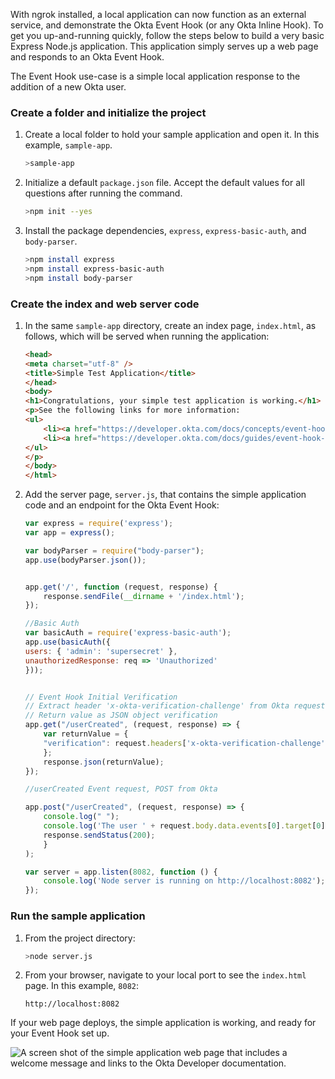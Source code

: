 
With ngrok installed, a local application can now function as an external service, and demonstrate the Okta Event Hook (or any Okta Inline Hook). To get you up-and-running quickly, follow the steps below to build a very basic Express Node.js application. This application simply serves up a web page and responds to an Okta Event Hook.

The Event Hook use-case is a simple local application response to the addition of a new Okta user.

### Create a folder and initialize the project

1. Create a local folder to hold your sample application and open it. In this example, `sample-app`.

    ```bash
    >sample-app
    ```

1. Initialize a default `package.json` file. Accept the default values for all questions after running the command.

    ```bash
    >npm init --yes
    ```

1. Install the package dependencies, `express`, `express-basic-auth`, and `body-parser`.

    ```bash
    >npm install express
    >npm install express-basic-auth
    >npm install body-parser
    ```

### Create the index and web server code

1. In the same `sample-app` directory, create an index page, `index.html`, as follows, which will be served when running the application:

    ```HTML
    <head>
    <meta charset="utf-8" />
    <title>Simple Test Application</title>
    </head>
    <body>
    <h1>Congratulations, your simple test application is working.</h1>
    <p>See the following links for more information:
    <ul>
        <li><a href="https://developer.okta.com/docs/concepts/event-hooks">Event Hook Concepts</a></li>
        <li><a href="https://developer.okta.com/docs/guides/event-hook-implementation/">Event Hook Guides</a></li>
    </ul>
    </p>
    </body>
    </html>
    ```

2. Add the server page, `server.js`, that contains the simple application code and an endpoint for the Okta Event Hook:

    ```JavaScript
    var express = require('express');
    var app = express();

    var bodyParser = require("body-parser");
    app.use(bodyParser.json());


    app.get('/', function (request, response) {
        response.sendFile(__dirname + '/index.html');
    });

    //Basic Auth
    var basicAuth = require('express-basic-auth');
    app.use(basicAuth({
    users: { 'admin': 'supersecret' },
    unauthorizedResponse: req => 'Unauthorized'
    }));


    // Event Hook Initial Verification
    // Extract header 'x-okta-verification-challenge' from Okta request
    // Return value as JSON object verification
    app.get("/userCreated", (request, response) => {
        var returnValue = {
        "verification": request.headers['x-okta-verification-challenge'],
        };
        response.json(returnValue);
    });

    //userCreated Event request, POST from Okta

    app.post("/userCreated", (request, response) => {
        console.log(" ");
        console.log('The user ' + request.body.data.events[0].target[0]["alternateId"] + " has been deactivated on the Okta org!");
        response.sendStatus(200);
        }
    );

    var server = app.listen(8082, function () {
        console.log('Node server is running on http://localhost:8082');
    });
    ```

### Run the sample application

1. From the project directory:

    ```bash
    >node server.js
    ```

1. From your browser, navigate to your local port to see the `index.html` page. In this example, `8082`:

    `http://localhost:8082`

If your web page deploys, the simple application is working, and ready for your Event Hook set up.

![A screen shot of the simple application web page that includes a welcome message and links to the Okta Developer documentation.](/img/ngrok-and-event-hooks-simple-app.png)